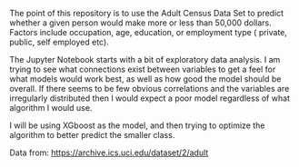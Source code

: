 The point of this repository is to use the Adult Census Data Set to predict whether a given person would make more or less than 50,000 dollars. Factors include occupation, age, education, or employment type ( private, public, self employed etc).

The Jupyter Notebook starts with a bit of exploratory data analysis. I am trying to see what connections exist between variables to get a feel for what models would work best, as well as how good the model should be overall. If there seems to be few obvious correlations and the variables are irregularly distributed then I would expect a poor model regardless of what algorithm I would use. 

I will be using XGboost as the model, and then trying to optimize the algorithm to better predict the smaller class.

Data from: https://archive.ics.uci.edu/dataset/2/adult
